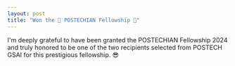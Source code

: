 ```yaml
---
layout: post
title: "Won the 🎊 POSTECHIAN Fellowship 🎊"
---
```


I'm deeply grateful to have been granted the POSTECHIAN Fellowship 2024 and truly honored to be one of the two recipients selected from POSTECH GSAI for this prestigious fellowship. 😎